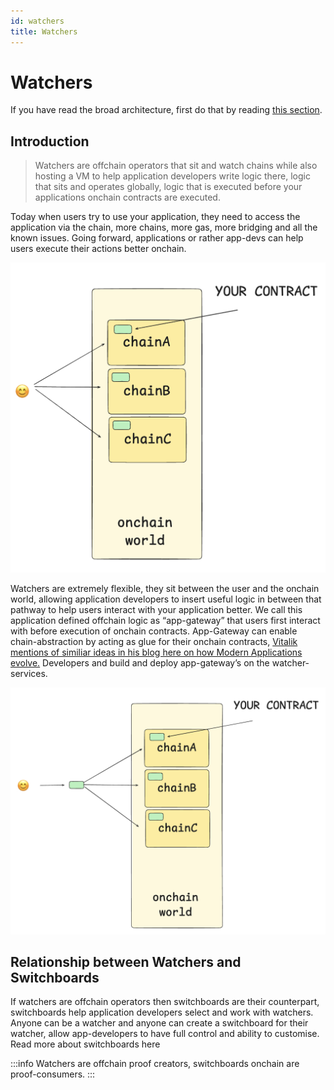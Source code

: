 ```yaml
---
id: watchers
title: Watchers
---
```


# Watchers

If you have read the broad architecture, first do that by reading [this section](/architecture).

## Introduction

> Watchers are offchain operators that sit and watch chains while also hosting a VM to help application developers write logic there, logic that sits and operates globally, logic that is executed before your applications onchain contracts are executed.

Today when users try to use your application, they need to access the application via the chain, more chains, more gas, more bridging and all the known issues. Going forward, applications or rather app-devs can help users execute their actions better onchain.

![image.png](../static/img/watchers.png)

Watchers are extremely flexible, they sit between the user and the onchain world, allowing application developers to insert useful logic in between that pathway to help users interact with your application better. We call this application defined offchain logic as “app-gateway” that users first interact with before execution of onchain contracts. App-Gateway can enable chain-abstraction by acting as glue for their onchain contracts, [Vitalik mentions of similiar ideas in his blog here on how Modern Applications evolve.](https://vitalik.eth.limo/general/2024/09/02/gluecp.html) Developers and build and deploy app-gateway’s on the watcher-services.

![image.png](../static/img/watchers1.png)

## Relationship between Watchers and Switchboards

If watchers are offchain operators then switchboards are their counterpart, switchboards help application developers select and work with watchers. Anyone can be a watcher and anyone can create a switchboard for their watcher, allow app-developers to have full control and ability to customise. Read more about switchboards here

:::info
Watchers are offchain proof creators, switchboards onchain are proof-consumers.
:::
